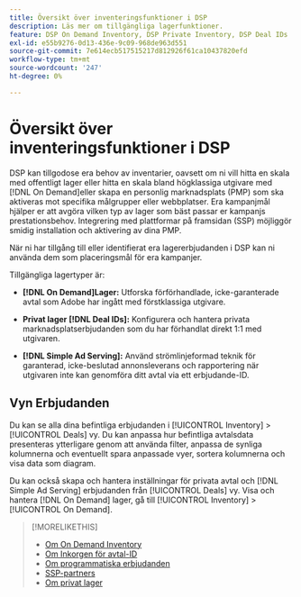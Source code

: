 ```yaml
---
title: Översikt över inventeringsfunktioner i DSP
description: Läs mer om tillgängliga lagerfunktioner.
feature: DSP On Demand Inventory, DSP Private Inventory, DSP Deal IDs
exl-id: e55b9276-0d13-436e-9c09-968de963d551
source-git-commit: 7e614ecb517515217d812926f61ca10437820efd
workflow-type: tm+mt
source-wordcount: '247'
ht-degree: 0%

---
```


# Översikt över inventeringsfunktioner i DSP

DSP kan tillgodose era behov av inventarier, oavsett om ni vill hitta en skala med offentligt lager eller hitta en skala bland högklassiga utgivare med [!DNL On Demand]eller skapa en personlig marknadsplats (PMP) som ska aktiveras mot specifika målgrupper eller webbplatser. Era kampanjmål hjälper er att avgöra vilken typ av lager som bäst passar er kampanjs prestationsbehov. Integrering med plattformar på framsidan (SSP) möjliggör smidig installation och aktivering av dina PMP.

När ni har tillgång till eller identifierat era lagererbjudanden i DSP kan ni använda dem som placeringsmål för era kampanjer.

Tillgängliga lagertyper är:

* **[!DNL On Demand]Lager:** Utforska förförhandlade, icke-garanterade avtal som Adobe har ingått med förstklassiga utgivare.

* **Privat lager [!DNL Deal IDs]:** Konfigurera och hantera privata marknadsplatserbjudanden som du har förhandlat direkt 1:1 med utgivaren.

* **[!DNL Simple Ad Serving]:** Använd strömlinjeformad teknik för garanterad, icke-beslutad annonsleverans och rapportering när utgivaren inte kan genomföra ditt avtal via ett erbjudande-ID.

## Vyn Erbjudanden

Du kan se alla dina befintliga erbjudanden i [!UICONTROL Inventory] > [!UICONTROL Deals] vy. Du kan anpassa hur befintliga avtalsdata presenteras ytterligare genom att använda filter, anpassa de synliga kolumnerna och eventuellt spara anpassade vyer, sortera kolumnerna och visa data som diagram.

Du kan också skapa och hantera inställningar för privata avtal och [!DNL Simple Ad Serving] erbjudanden från [!UICONTROL Deals] vy. Visa och hantera [!DNL On Demand] lager, gå till [!UICONTROL Inventory] > [!UICONTROL On Demand].

>[!MORELIKETHIS]
>
>* [Om On Demand Inventory](on-demand-inventory-about.md)
>* [Om Inkorgen för avtal-ID](deal-id-inbox-about.md)
>* [Om programmatiska erbjudanden](programmatic-guaranteed-about.md)
>* [SSP-partners](ssp-partners.md)
>* [Om privat lager](private-inventory-about.md)

